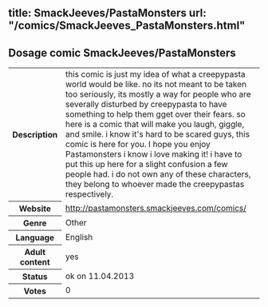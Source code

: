 title: SmackJeeves/PastaMonsters
url: "/comics/SmackJeeves_PastaMonsters.html"
---
Dosage comic SmackJeeves/PastaMonsters
-----------------------------------------

<table class="comicinfo">
<tr>
<th>Description</th><td>this comic is just my idea of what a creepypasta world would be like. no its not meant to be taken too seriously, its mostly a way for people who are severally disturbed by creepypasta to have something to help them gget over their fears. so here is a comic that will make you laugh, giggle, and smile. i know it's hard to be scared guys, this comic is here for you. I hope you enjoy Pastamonsters i know i love making it! i have to put this up here for a slight confusion a few people had. i do not own any of these characters, they belong to whoever made the creepypastas respectively.</td>
</tr>
<tr>
<th>Website</th><td><a href="http://pastamonsters.smackjeeves.com/comics/">http://pastamonsters.smackjeeves.com/comics/</a></td>
</tr>
<tr>
<th>Genre</th><td>Other</td>
</tr>
<tr>
<th>Language</th><td>English</td>
</tr>
<tr>
<th>Adult content</th><td>yes</td>
</tr>
<tr>
<th>Status</th><td>ok on 11.04.2013</td>
</tr>
<tr>
<th>Votes</th><td>0</div></td>
</tr>
</table>
